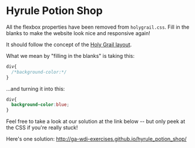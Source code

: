 # Hyrule Potion Shop

All the flexbox properties have been removed from `holygrail.css`. Fill in the blanks to make the website look nice and responsive again!

It should follow the concept of the [Holy Grail layout](https://mdn.mozillademos.org/files/3760/HolyGrailLayout.png).

What we mean by "filling in the blanks" is taking this:

```css
div{
  /*background-color:*/
}
```

...and turning it into this:

```css
div{
  background-color:blue;
}
```

Feel free to take a look at our solution at the link below -- but only peek at the CSS if you're really stuck!

Here's one solution: http://ga-wdi-exercises.github.io/hyrule_potion_shop/
